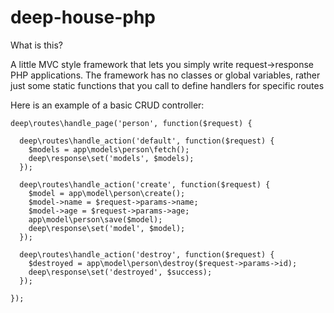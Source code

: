 deep-house-php
==============

What is this?

A little MVC style framework that lets you simply write request->response PHP applications.  The framework has no classes or global variables, rather just some static functions that you call to define handlers for specific routes

Here is an example of a basic CRUD controller:

```
deep\routes\handle_page('person', function($request) {

  deep\routes\handle_action('default', function($request) {
    $models = app\models\person\fetch();
    deep\response\set('models', $models);
  });
  
  deep\routes\handle_action('create', function($request) {
    $model = app\model\person\create();
    $model->name = $request->params->name;
    $model->age = $request->params->age;
    app\model\person\save($model);
    deep\response\set('model', $model);
  });
  
  deep\routes\handle_action('destroy', function($request) {
    $destroyed = app\model\person\destroy($request->params->id);
    deep\response\set('destroyed', $success);
  });
  
});
```
